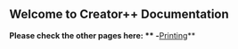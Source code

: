 ## Welcome to Creator++ Documentation


**Please check the other pages here: **
-**[Printing](https://github.com/Dabbyboigamer/Creator--Docs/blob/gh-pages/Printing)**
